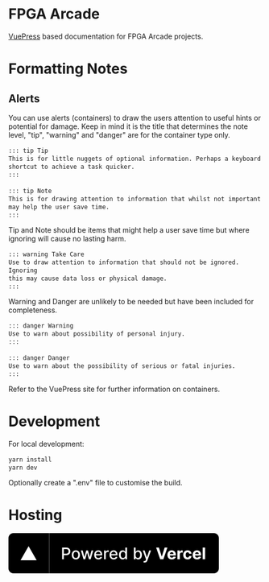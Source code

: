# FPGA Arcade

[VuePress](https://vuepress.vuejs.org/) based documentation for FPGA Arcade projects.

# Formatting Notes

## Alerts

You can use alerts (containers) to draw the users attention to useful hints
or potential for damage. Keep in mind it is the title that determines the
note level, "tip", "warning" and "danger" are for the container type only.

```
::: tip Tip
This is for little nuggets of optional information. Perhaps a keyboard
shortcut to achieve a task quicker.
:::

::: tip Note
This is for drawing attention to information that whilst not important
may help the user save time.
:::
```

Tip and Note should be items that might help a user save time but
where ignoring will cause no lasting harm.

```
::: warning Take Care
Use to draw attention to information that should not be ignored. Ignoring
this may cause data loss or physical damage.
:::
```

Warning and Danger are unlikely to be needed but have been included for completeness.

```
::: danger Warning
Use to warn about possibility of personal injury.
:::

::: danger Danger
Use to warn about the possibility of serious or fatal injuries.
:::
```

Refer to the VuePress site for further information on containers.

# Development

For local development:

```
yarn install
yarn dev
```

Optionally create a ".env" file to customise the build.

# Hosting

[![Powered by Vercel](/docs/.vuepress/public/images/powered-by-vercel-badge.svg)](https://vercel.com/?utm_source=fpgaarcade&utm_campaign=oss)